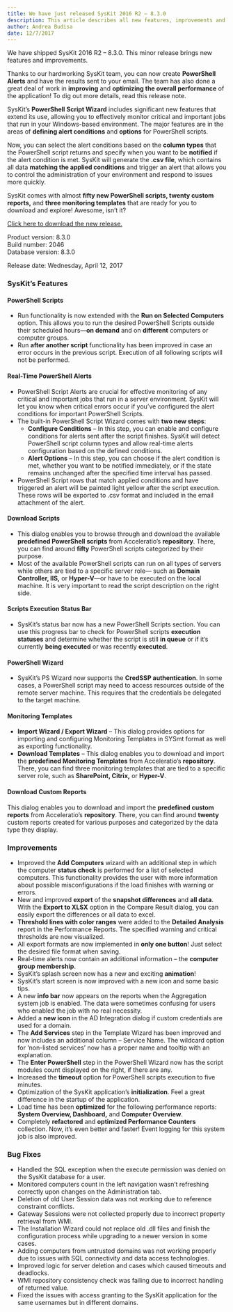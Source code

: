 ```yaml
---
title: We have just released SysKit 2016 R2 – 8.3.0
description: This article describes all new features, improvements and bug fixes delivered in SysKit 2016 R2 – 8.3.0.
author: Andrea Budisa
date: 12/7/2017
---
```


We have shipped SysKit 2016 R2 – 8.3.0. This minor release brings new features and improvements.

Thanks to our hardworking SysKit team, you can now create __PowerShell Alerts__ and have the results sent to your email. The team has also done a great deal of work in __improving__ and __optimizing the overall performance__ of the application! To dig out more details, read this release note.

SysKit’s __PowerShell Script Wizard__ includes significant new features that extend its use, allowing you to effectively monitor critical and important jobs that run in your Windows-based environment. The major features are in the areas of __defining alert conditions__ and __options__ for PowerShell scripts.

Now, you can select the alert conditions based on the __column types__ that the PowerShell script returns and specify when you want to be __notified__ if the alert condition is met. SysKit will generate the __.csv file__, which contains all data __matching the applied conditions__ and trigger an alert that allows you to control the administration of your environment and respond to issues more quickly.

SysKit comes with almost __fifty new PowerShell scripts, twenty custom reports,__ and __three monitoring templates__ that are ready for you to download and explore! Awesome, isn’t it?

[Click here to download the new release.](https://www.syskit.com/products/monitor/download)

Product version: 8.3.0  
Build number: 2046  
Database version: 8.3.0

Release date: Wednesday, April 12, 2017

### SysKit’s Features

#### PowerShell Scripts

+ Run functionality is now extended with the __Run on Selected Computers__ option. This allows you to run the desired PowerShell Scripts outside their scheduled hours—__on demand__ and on __different__ computers or computer groups.
+ Run __after another script__ functionality has been improved in case an error occurs in the previous script. Execution of all following scripts will not be performed.

#### Real-Time PowerShell Alerts

+ PowerShell Script Alerts are crucial for effective monitoring of any critical and important jobs that run in a server environment. SysKit will let you know when critical errors occur if you’ve configured the alert conditions for important PowerShell Scripts.
+ The built-in PowerShell Script Wizard comes with __two new steps__:
   + __Configure Conditions__ – In this step, you can enable and configure conditions for alerts sent after the script finishes. SysKit will detect PowerShell script column types and allow real-time alerts configuration based on the defined conditions.
   + __Alert Options__ – In this step, you can choose if the alert condition is met, whether you want to be notified immediately, or if the state remains unchanged after the specified time interval has passed.
+ PowerShell Script rows that match applied conditions and have triggered an alert will be painted light yellow after the script execution. These rows will be exported to .csv format and included in the email attachment of the alert.

#### Download Scripts

+ This dialog enables you to browse through and download the available __predefined PowerShell scripts__ from Acceleratio’s __repository__. There, you can find around __fifty__ PowerShell scripts categorized by their purpose.
+ Most of the available PowerShell scripts can run on all types of servers while others are tied to a specific server role— such as __Domain Controller, IIS,__ or __Hyper-V__—or have to be executed on the local machine. It is very important to read the script description on the right side.

#### Scripts Execution Status Bar

+ SysKit’s status bar now has a new PowerShell Scripts section. You can use this progress bar to check for PowerShell scripts __execution statuses__ and determine whether the script is still __in queue__ or if it’s currently __being executed__ or was recently __executed__.

#### PowerShell Wizard

+ SysKit’s PS Wizard now supports the __CredSSP authentication__. In some cases, a PowerShell script may need to access resources outside of the remote server machine. This requires that the credentials be delegated to the target machine.

#### Monitoring Templates

+ __Import Wizard / Export Wizard__ – This dialog provides options for importing and configuring Monitoring Templates in SYSmt format as well as exporting functionality.
+ __Download Templates__ – This dialog enables you to download and import the __predefined Monitoring Templates__ from Acceleratio’s __repository__. There, you can find three monitoring templates that are tied to a specific server role, such as __SharePoint, Citrix,__ or __Hyper-V__.

#### Download Custom Reports

This dialog enables you to download and import the __predefined custom reports__ from Acceleratio’s __repository__. There, you can find around __twenty__ custom reports created for various purposes and categorized by the data type they display.

### Improvements

+ Improved the __Add Computers__ wizard with an additional step in which the computer __status check__ is performed for a list of selected computers. This functionality provides the user with more information about possible misconfigurations if the load finishes with warning or errors.
+ New and improved __export__ of the __snapshot differences__ and __all data__. With the __Export to XLSX__ option in the Compare Result dialog, you can easily export the differences or all data to excel.
+ __Threshold lines with color ranges__ were added to the __Detailed Analysis__ report in the Performance Reports. The specified warning and critical thresholds are now visualized.
+ All export formats are now implemented in __only one button__! Just select the desired file format when saving.
+ Real-time alerts now contain an additional information – the __computer group membership__.
+ SysKit’s splash screen now has a new and exciting __animation__!
+ SysKit’s start screen is now improved with a new icon and some basic tips.
+ A new __info bar__ now appears on the reports when the Aggregation system job is enabled. The data were sometimes confusing for users who enabled the job with no real necessity.
+ Added a __new icon__ in the AD Integration dialog if custom credentials are used for a domain.
+ The __Add Services__ step in the Template Wizard has been improved and now includes an additional column – Service Name. The wildcard option for ‘non-listed services’ now has a proper name and tooltip with an explanation.
+ The __Enter PowerShell__ step in the PowerShell Wizard now has the script modules count displayed on the right, if there are any.
+ Increased the __timeout__ option for PowerShell scripts execution to five minutes.
+ Optimization of the SysKit application’s __initialization__. Feel a great difference in the startup of the application.
+ Load time has been __optimized__ for the following performance reports: __System Overview, Dashboard,__ and __Computer Overview__.
+ Completely __refactored__ and __optimized Performance Counters__ collection. Now, it’s even better and faster! Event logging for this system job is also improved.

### Bug Fixes

+ Handled the SQL exception when the execute permission was denied on the SysKit database for a user.
+ Monitored computers count in the left navigation wasn’t refreshing correctly upon changes on the Administration tab.
+ Deletion of old User Session data was not working due to reference constraint conflicts.
+ Gateway Sessions were not collected properly due to incorrect property retrieval from WMI.
+ The Installation Wizard could not replace old .dll files and finish the configuration process while upgrading to a newer version in some cases.
+ Adding computers from untrusted domains was not working properly due to issues with SQL connectivity and data access technologies.
+ Improved logic for server deletion and cases which caused timeouts and deadlocks.
+ WMI repository consistency check was failing due to incorrect handling of returned value.
+ Fixed the issues with access granting to the SysKit application for the same usernames but in different domains.